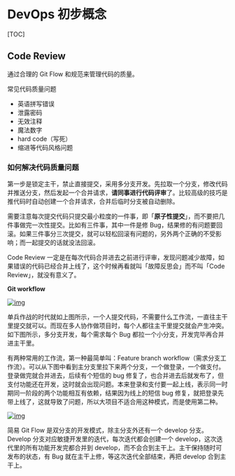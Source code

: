 # DevOps 初步概念

[TOC]

## Code Review

通过合理的 Git Flow 和规范来管理代码的质量。

常见代码质量问题

- 英语拼写错误
- 泄露密码
- 无效注释
- 魔法数字
- hard code（写死）
- 缩进等代码风格问题

### 如何解决代码质量问题

第一步是锁定主干，禁止直接提交，采用多分支开发。先拉取一个分支，修改代码并推送分支，然后发起一个合并请求，**请同事进行代码评审**了。比较高级的技巧是推代码时自动创建一个合并请求，合并后临时分支被自动删除。

需要注意每次提交代码只提交最小粒度的一件事，即「**原子性提交**」，而不要把几件事做完一次性提交。比如有三件事，其中一件是修 Bug，结果修的有问题要回滚。如果三件事分三次提交，就可以轻松回滚有问题的，另外两个正确的不受影响；而一起提交的话就没法回滚。

Code Review 一定是在每次代码合并进去之前进行评审，发现问题减少故障，如果错误的代码已经合并上线了，这个时候再看就叫「故障反思会」而不叫「Code Review」，就没有意义了。

**Git workflow**

[![img](https://notes-image-host.oss-cn-beijing.aliyuncs.com/img/20210604115140.png)](https://help-assets.codehub.cn/enterprise/20210604115140.png)

单兵作战的时代就如上图所示，一个人提交代码，不需要什么工作流，一直往主干里提交就可以。而现在多人协作做项目时，每个人都往主干里提交就会产生冲突。如下图所示，多分支开发，每个需求每个 Bug 都拉一个小分支，开发完毕再合并进主干里。

有两种常用的工作流，第一种最简单叫：Feature branch workflow（需求分支工作流）。可以从下图中看到主分支里拉下来两个分支，一个做登录，一个做支付。登录做完就合并进去，后续有个短信的 bug 修复了，也合并进去后就发布了，但支付功能还在开发，这时就会出现问题。本来登录和支付要一起上线，表示同一时期同一阶段的两个功能相互有依赖，结果因为线上的短信 bug 修复，就把登录先带上线了，这就导致了问题，所以大项目不适合用这种模式，而是使用第二种。

[![img](https://notes-image-host.oss-cn-beijing.aliyuncs.com/img/20210604115203.png)](https://help-assets.codehub.cn/enterprise/20210604115203.png)

简易 Git Flow 是双分支的开发模式，除主分支外还有一个 develop 分支。Develop 分支对应敏捷开发里的迭代，每次迭代都会创建一个 develop，这次迭代里的所有功能开发完都合并到 develop，而不会合到主干上。主干保持随时可发布的状态，有 Bug 就在主干上修，等这次迭代全部结束，再把 develop 合到主干上。
